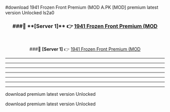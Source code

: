 #download 1941 Frozen Front Premium (MOD A.PK [MOD] premium latest version Unlocked ls2a0 



<div align="center">
<h3>###🔹 **[Server 1]** 👉 <a href="https://download1apk.web.app/">1941 Frozen Front Premium (MOD</a></h3><br>


###🔹 **[Server 1]** 👉 <a href="https://download1apk.web.app/">1941 Frozen Front Premium (MOD</a></h3>
</div>



----------------------------------------------------------

----------------------------------------------------------

----------------------------------------------------------

----------------------------------------------------------

----------------------------------------------------------

----------------------------------------------------------

----------------------------------------------------------

download premium latest version Unlocked

download premium latest version Unlocked

